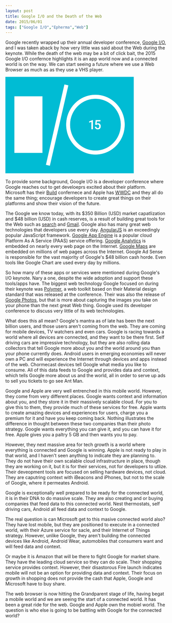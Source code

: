 ```yaml
---
layout: post
title: Google I/O and the Death of the Web
date: 2015/06/01
tags: ["Google I/O","Epherma","Web"]
---
```


Google recently wrapped up their annual developer conference, 
[Google I/O](https://events.google.com/io2015/#), and I was taken aback by how very 
little was said about the Web during the keynote. While the death of the web may be 
a bit of click bait, the 2015 Google I/O confernce highlights it is an app world now 
and a connected world is on the way. 
We can
start seeing a future where we use a Web Browser as much as as they use a VHS player. 

![Google I/O Logo](io15-color.png)

To provide some background, Google I/O is a developer conference where Google reaches out to get 
develoeprs excited
about their platform. Microsoft has their [Build](http://www.buildwindows.com/) 
confernece and Apple has [WWDC](http://www.buildwindows.com/) and they all do the same
thing; encourage developers to create great things on their platforms and show their vision of
the future. 

The Google we know today, with its $350 Billion (USD) market capatlization and $48 
billion (USD) in cash reserves, is a result of building great tools for the Web 
such as [search](https://www.google.com) and [Gmail](https://www.gmail.com). 
Google also has many great web technologies that developers use every day. 
[AngularJS](https://angularjs.org/) is an exceedingly popular JavaScript framework.
[Google App Engine](https://cloud.google.com/appengine/docs) is a popular cloud 
Platform As A Service (PAAS) service offering. [Google Analytics](https://www.google.com/analytics) 
is embedded on nearly every 
web page on the Internet. [Google Maps](http://maps.google.com/) are embedded 
on millions of web pages across the 
Internet. Google Ad Sense is responsible for the vast majority of Google's 
$48 billion cash horde. Even tools like Google Chart are used every day by millions.

So how many of these apps or services were mentioned during Google's I/O keynote. Nary 
a one, despite the wide adoption and support these tools/apps have. 
The biggest web technology Google focused on during their keynote was 
[Polymer](https://www.polymer-project.org/1.0/), a web toolkit based on their
Material design standard that was released at the conference. Their was also the release of 
[Google Photos](https://photos.google.com), but that is
more about capturing the images you take on your phone than the next great Web thing.
Google used its developer conference to discuss very little of its web technologies.

What does this all mean? Google's mantra as of late has been the next billion users, 
and those users aren't 
coming from the web. They are coming for mobile devices, TV watchers and even cars. 
Google
is racing towards a world where all devices are connected, and they want to be there
first. Self driving cars are impressive technology, but they are also rolling data 
collectors that tell Google more about you and the world around you than your phone 
currently does. Android users in emerging economies will never own a PC and will
experience the Internet through devices and apps instead of the web. Chormecast devices
tell Google what media you like to consume. All of this data feeds to Google and 
provides data and context, which tells Google more about us and the world, all in order to 
serve up ads to 
sell you tickets to go see Ant Man.

Google and Apple are very well entrenched in this mobile world. However, they come from 
very different places. Google wants context and information about you, and they store
it in their massively scalable cloud. For you to give this to them, they provide much of 
these services for free. 
Apple wants to create amazing devices and 
experiences for users, charge you a premium for it and have you keep coming back. Nothing illustrates the 
difference in thought between these two companies than their photo strategy. Google
wants everything you can give it, and you can have it for free. Apple gives you a paltry
5 GB and then wants you to pay.

However, they next massive area for tech growth is a world 
where everything is connected and Google is winning.
Apple is not ready to play in that world, and I haven't seen anything to indicate
they are planning to. They do not have their own scalable cloud infrastructure in place, 
though they are working on it, but it is for their services, not for developers to utlize.
Their
deveopment tools are focused on selling hardware devices, not cloud. They are caputring context
with iBeacons and iPhones, but not to the scale of Google, where it permeates Android.

Google is exceptionally well prepared to be ready for the connected world, it is in their
DNA to do massive scale. They are also creating and or buying companies that feed
data to this connected world. Nest thermostats, self driving cars, Android all feed
data and context to Google.

The real question is can Microsoft get to this masive connected
world also? They have lost mobile, but they are positioned to execute in a connected
world, with their Azure service for sacle, and their Internet of Things strategy. However,
unlike Google, they aren't building the connected devices like Android, Android Wear,
automobiles that consumers want and will feed data and context.

Or maybe it is Amazon that will be there to fight Google for market share. They have the leading cloud 
service so they can do scale. Their shopping service provides context. However, their disastorous
Fire launch indicates mobile will not be an option for providing data and context. Their focus on growth
in shopping does not provide the cash that Apple, Google and Microsoft have to buy share.

The web browser is now hitting the Grandparent stage of life, having begat a mobile 
world and we are seeing the start of a connected world. It has been a great ride for the web. Google and Apple
own the mobiel world. The
question is who else is going to be battling with Google for the connected world?